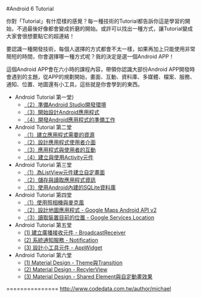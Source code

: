 #Android 6 Tutorial

你對「Tutorial」有什麼樣的感覺？每一種技術的Tutorial都告訴你這是學習的開始，不過最後好像都會變成折磨的開始。或許可以找出一種方式，讓Tutorial變成大家會很想要點它的超連結！

要認識一種開發技術，每個人選擇的方式都會不太一樣，如果再加上只能使用非常簡短的時間，你會選擇哪一種方式呢？我的決定是選一個Android APP！

這個Android APP會在六小時的課程內容，帶領你認識大部份Android  APP開發時會遇到的主題，從APP的規劃開始，畫面、互動、資料庫、多媒體、檔案、服務、通知、位置、地圖還有小工具，這些就是你會學到的東西。

*	Android Tutorial 第一堂)
	*	[（2）準備Android Studio開發環境]()
	*	[（3）開始設計Android應用程式]()
	*	[（4）開發Android應用程式的準備工作]()
*	Android Tutorial 第二堂
	*	[（1）建立應用程式需要的資源]()
	*	[（2）設計應用程式使用者介面]()
	*	[（3）應用程式與使用者的互動]()
	*	[（4）建立與使用Activity元件]()
*	Android Tutorial 第三堂
	*	[（1）為ListView元件建立自定畫面]()
	*	[（2）儲存與讀取應用程式資訊]()
	*	[（3）使用Android內建的SQLite資料庫]()
*	Android Tutorial 第四堂
	*	[（1）使用照相機與麥克風]()
	*	[（2）設計地圖應用程式 - Google Maps Android API v2]()
	*	[（3）讀取裝置目前的位置 - Google Services Location]()
*	Android Tutorial 第五堂
	*	[(1) 建立廣播接收元件 - BroadcastReceiver]()
	*	[(2) 系統通知服務 - Notification]()
	*	[(3) 設計小工具元件 - AppWidget]()
*	Android Tutorial 第六堂
	*	[(1) Material Design - Theme與Transition]()
	*	[(2) Material Design - RecylerView]()
	*	[(3) Material Design - Shared Element與自定動畫效果]()

===============
http://www.codedata.com.tw/author/michael
